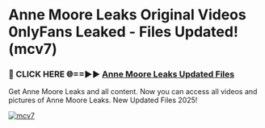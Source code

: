 # Anne Moore Leaks Original Videos 0nlyFans Leaked - Files Updated! (mcv7)

<h3>🔴 CLICK HERE 🌐==►► <a href="https://tinyurl.com/3hn5wdd3" rel="nofollow">Anne Moore Leaks Updated Files</a></h3>

Get Anne Moore Leaks and all content. Now you can access all videos and pictures of Anne Moore Leaks. New Updated Files 2025!

[![mcv7](https://i.imgur.com/4HnBqBT.gif)](https://tinyurl.com/3hn5wdd3)
